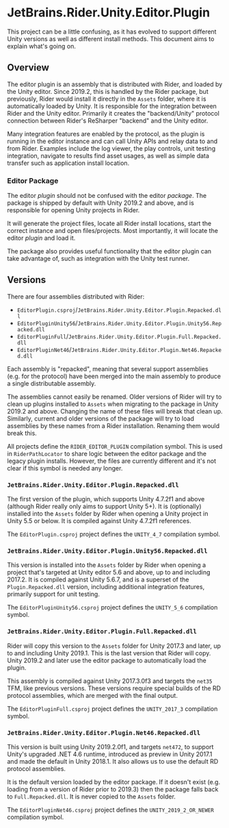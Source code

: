 # JetBrains.Rider.Unity.Editor.Plugin

This project can be a little confusing, as it has evolved to support different Unity versions as well as different install methods. This document aims to explain what's going on.

## Overview

The editor plugin is an assembly that is distributed with Rider, and loaded by the Unity editor. Since 2019.2, this is handled by the Rider package, but previously, Rider would install it directly in the `Assets` folder, where it is automatically loaded by Unity. It is responsible for the integration between Rider and the Unity editor. Primarily it creates the "backend/Unity" protocol connection between Rider's ReSharper "backend" and the Unity editor.

Many integration features are enabled by the protocol, as the plugin is running in the editor instance and can call Unity APIs and relay data to and from Rider. Examples include the log viewer, the play controls, unit testing integration, navigate to results find asset usages, as well as simple data transfer such as application install location.

### Editor Package

The editor _plugin_ should not be confused with the editor _package_. The package is shipped by default with Unity 2019.2 and above, and is responsible for opening Unity projects in Rider.

It will generate the project files, locate all Rider install locations, start the correct instance and open files/projects. Most importantly, it will locate the editor _plugin_ and load it.

The package also provides useful functionality that the editor plugin can take advantage of, such as integration with the Unity test runner.

## Versions

There are four assemblies distributed with Rider:

* `EditorPlugin.csproj`/`JetBrains.Rider.Unity.Editor.Plugin.Repacked.dll`
* `EditorPluginUnity56`/`JetBrains.Rider.Unity.Editor.Plugin.Unity56.Repacked.dll`
* `EditorPluginFull`/`JetBrains.Rider.Unity.Editor.Plugin.Full.Repacked.dll`
* `EditorPluginNet46`/`JetBrains.Rider.Unity.Editor.Plugin.Net46.Repacked.dll`

Each assembly is "repacked", meaning that several support assemblies (e.g. for the protocol) have been merged into the main assembly to produce a single distributable assembly.

The assemblies cannot easily be renamed. Older versions of Rider will try to clean up plugins installed to `Assets` when migrating to the package in Unity 2019.2 and above. Changing the name of these files will break that clean up. Similarly, current and older versions of the package will try to load assemblies by these names from a Rider installation. Renaming them would break this.

All projects define the `RIDER_EDITOR_PLUGIN` compilation symbol. This is used in `RiderPathLocator` to share logic between the editor package and the legacy plugin installs. However, the files are currently different and it's not clear if this symbol is needed any longer.

### `JetBrains.Rider.Unity.Editor.Plugin.Repacked.dll`

The first version of the plugin, which supports Unity 4.7.2f1 and above (although Rider really only aims to support Unity 5+). It is (optionally) installed into the `Assets` folder by Rider when opening a Unity project in Unity 5.5 or below. It is compiled against Unity 4.7.2f1 references.

The `EditorPlugin.csproj` project defines the `UNITY_4_7` compilation symbol.

### `JetBrains.Rider.Unity.Editor.Plugin.Unity56.Repacked.dll`

This version is installed into the `Assets` folder by Rider when opening a project that's targeted at Unity editor 5.6 and above, up to and including 2017.2. It is compiled against Unity 5.6.7, and is a superset of the `Plugin.Repacked.dll` version, including additional integration features, primarily support for unit testing.

The `EditorPluginUnity56.csproj` project defines the `UNITY_5_6` compilation symbol.

### `JetBrains.Rider.Unity.Editor.Plugin.Full.Repacked.dll`

Rider will copy this version to the `Assets` folder for Unity 2017.3 and later, up to and including Unity 2019.1. This is the last version that Rider will copy. Unity 2019.2 and later use the editor package to automatically load the plugin.

This assembly is compiled against Unity 2017.3.0f3 and targets the `net35` TFM, like previous versions. These versions require special builds of the RD protocol assemblies, which are merged with the final output.

The `EditorPluginFull.csproj` project defines the `UNITY_2017_3` compilation symbol.

### `JetBrains.Rider.Unity.Editor.Plugin.Net46.Repacked.dll`

This version is built using Unity 2019.2.0f1, and targets `net472`, to support Unity's upgraded .NET 4.6 runtime, introduced as preview in Unity 2017.1 and made the default in Unity 2018.1. It also allows us to use the default RD protocol assemblies.

It is the default version loaded by the editor package. If it doesn't exist (e.g. loading from a version of Rider prior to 2019.3) then the package falls back to `Full.Repacked.dll`. It is never copied to the `Assets` folder.

The `EditorPluginNet46.csproj` project defines the `UNITY_2019_2_OR_NEWER` compilation symbol.
